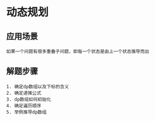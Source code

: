 # 动态规划
## 应用场景
    如果一个问题有很多重叠子问题，即每一个状态是由上一个状态推导而出
## 解题步骤
    1. 确定dp数组以及下标的含义
    2. 确定递推公式
    3. dp数组如何初始化
    4. 确定遍历顺序
    5. 举例推导dp数组